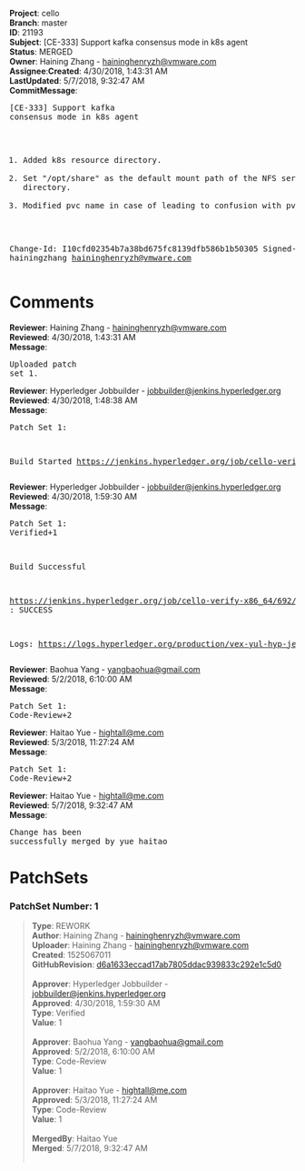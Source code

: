 <strong>Project</strong>: cello</br><strong>Branch</strong>: master<br><strong>ID</strong>: 21193<br><strong>Subject</strong>: [CE-333] Support kafka consensus mode in k8s agent<br><strong>Status</strong>: MERGED<br><strong>Owner</strong>: Haining Zhang - haininghenryzh@vmware.com<br><strong>Assignee</strong>:<strong>Created</strong>: 4/30/2018, 1:43:31 AM<br><strong>LastUpdated</strong>: 5/7/2018, 9:32:47 AM<br><strong>CommitMessage</strong>:<br><pre>[CE-333] Support kafka consensus mode in k8s agent

1. Added k8s resource directory.
2. Set "/opt/share" as the default mount
   path of the NFS server sharing directory.
3. Modified pvc name in case of leading to
   confusion with pv name.

Change-Id: I10cfd02354b7a38bd675fc8139dfb586b1b50305
Signed-off-by: hainingzhang <haininghenryzh@vmware.com>
</pre><h1>Comments</h1><strong>Reviewer</strong>: Haining Zhang - haininghenryzh@vmware.com<br><strong>Reviewed</strong>: 4/30/2018, 1:43:31 AM<br><strong>Message</strong>: <pre>Uploaded patch set 1.</pre><strong>Reviewer</strong>: Hyperledger Jobbuilder - jobbuilder@jenkins.hyperledger.org<br><strong>Reviewed</strong>: 4/30/2018, 1:48:38 AM<br><strong>Message</strong>: <pre>Patch Set 1:

Build Started https://jenkins.hyperledger.org/job/cello-verify-x86_64/692/</pre><strong>Reviewer</strong>: Hyperledger Jobbuilder - jobbuilder@jenkins.hyperledger.org<br><strong>Reviewed</strong>: 4/30/2018, 1:59:30 AM<br><strong>Message</strong>: <pre>Patch Set 1: Verified+1

Build Successful 

https://jenkins.hyperledger.org/job/cello-verify-x86_64/692/ : SUCCESS

Logs: https://logs.hyperledger.org/production/vex-yul-hyp-jenkins-3/cello-verify-x86_64/692</pre><strong>Reviewer</strong>: Baohua Yang - yangbaohua@gmail.com<br><strong>Reviewed</strong>: 5/2/2018, 6:10:00 AM<br><strong>Message</strong>: <pre>Patch Set 1: Code-Review+2</pre><strong>Reviewer</strong>: Haitao Yue - hightall@me.com<br><strong>Reviewed</strong>: 5/3/2018, 11:27:24 AM<br><strong>Message</strong>: <pre>Patch Set 1: Code-Review+2</pre><strong>Reviewer</strong>: Haitao Yue - hightall@me.com<br><strong>Reviewed</strong>: 5/7/2018, 9:32:47 AM<br><strong>Message</strong>: <pre>Change has been successfully merged by yue haitao</pre><h1>PatchSets</h1><h3>PatchSet Number: 1</h3><blockquote><strong>Type</strong>: REWORK<br><strong>Author</strong>: Haining Zhang - haininghenryzh@vmware.com<br><strong>Uploader</strong>: Haining Zhang - haininghenryzh@vmware.com<br><strong>Created</strong>: 1525067011<br><strong>GitHubRevision</strong>: [d6a1633eccad17ab7805ddac939833c292e1c5d0](https://github.com/hyperledger/cello/commit/d6a1633eccad17ab7805ddac939833c292e1c5d0)<br><br><strong>Approver</strong>: Hyperledger Jobbuilder - jobbuilder@jenkins.hyperledger.org<br><strong>Approved</strong>: 4/30/2018, 1:59:30 AM<br><strong>Type</strong>: Verified<br><strong>Value</strong>: 1<br><br><strong>Approver</strong>: Baohua Yang - yangbaohua@gmail.com<br><strong>Approved</strong>: 5/2/2018, 6:10:00 AM<br><strong>Type</strong>: Code-Review<br><strong>Value</strong>: 1<br><br><strong>Approver</strong>: Haitao Yue - hightall@me.com<br><strong>Approved</strong>: 5/3/2018, 11:27:24 AM<br><strong>Type</strong>: Code-Review<br><strong>Value</strong>: 1<br><br><strong>MergedBy</strong>: Haitao Yue<br><strong>Merged</strong>: 5/7/2018, 9:32:47 AM<br><br></blockquote>